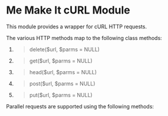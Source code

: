 Me Make It cURL Module
======================

This module provides a wrapper for cURL HTTP requests.

The various HTTP methods map to the following class methods:
1. >delete($url, $parms = NULL)
2. >get($url, $parms = NULL)
3. >head($url, $parms = NULL)
4. >post($url, $parms = NULL)
5. >put($url, $parms = NULL)

Parallel requests are supported using the following methods:
